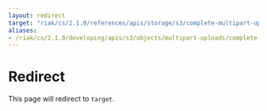 ```yaml
---
layout: redirect
target: "riak/cs/2.1.0/references/apis/storage/s3/complete-multipart-upload"
aliases:
- /riak/cs/2.1.0/developing/apis/s3/objects/multipart-uploads/complete-multipart-upload
---
```


# Redirect

This page will redirect to `target`.
